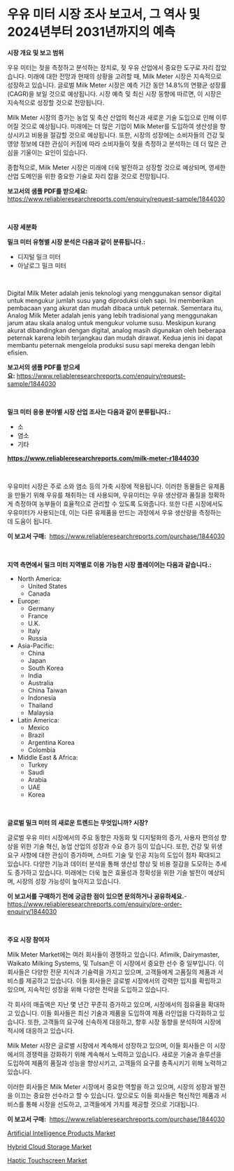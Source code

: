 <p><h1>우유 미터 시장 조사 보고서, 그 역사 및 2024년부터 2031년까지의 예측</h1></p><p><strong>시장 개요 및 보고 범위</strong></p>
<p><p>우유 미터는 젖을 측정하고 분석하는 장치로, 젖 우유 산업에서 중요한 도구로 자리 잡았습니다. 미래에 대한 전망과 현재의 상황을 고려할 때, Milk Meter 시장은 지속적으로 성장하고 있습니다. 글로벌 Milk Meter 시장은 예측 기간 동안 14.8%의 연평균 성장률(CAGR)을 보일 것으로 예상됩니다. 시장 예측 및 최신 시장 동향에 따르면, 이 시장은 지속적으로 성장할 것으로 전망됩니다.</p><p>Milk Meter 시장의 증가는 농업 및 축산 산업의 혁신과 새로운 기술 도입으로 인해 이루어질 것으로 예상됩니다. 미래에는 더 많은 기업이 Milk Meter를 도입하여 생산성을 향상시키고 비용을 절감할 것으로 예상됩니다. 또한, 시장의 성장에는 소비자들의 건강 및 영양 정보에 대한 관심이 커짐에 따라 소비자들이 젖을 측정하고 분석하는 데 더 많은 관심을 기울이는 요인이 있습니다.</p><p>종합적으로, Milk Meter 시장은 미래에 더욱 발전하고 성장할 것으로 예상되며, 영세한 산업 도메인을 위한 중요한 기술로 자리 잡을 것으로 전망됩니다.</p></p>
<p><strong>보고서의 샘플 PDF를 받으세요:</strong> <a href="https://www.reliableresearchreports.com/enquiry/request-sample/1844030">https://www.reliableresearchreports.com/enquiry/request-sample/1844030</a></p>
<p>&nbsp;</p>
<p><strong>시장 세분화</strong></p>
<p><strong>밀크 미터 유형별 시장 분석은 다음과 같이 분류됩니다.:</strong></p>
<p><ul><li>디지털 밀크 미터</li><li>아날로그 밀크 미터</li></ul></p>
<p>&nbsp;</p>
<p><p>Digital Milk Meter adalah jenis teknologi yang menggunakan sensor digital untuk mengukur jumlah susu yang diproduksi oleh sapi. Ini memberikan pembacaan yang akurat dan mudah dibaca untuk peternak. Sementara itu, Analog Milk Meter adalah jenis yang lebih tradisional yang menggunakan jarum atau skala analog untuk mengukur volume susu. Meskipun kurang akurat dibandingkan dengan digital, analog masih digunakan oleh beberapa peternak karena lebih terjangkau dan mudah dirawat. Kedua jenis ini dapat membantu peternak mengelola produksi susu sapi mereka dengan lebih efisien.</p></p>
<p><strong>보고서의 샘플 PDF를 받으세요:</strong>&nbsp;<a href="https://www.reliableresearchreports.com/enquiry/request-sample/1844030">https://www.reliableresearchreports.com/enquiry/request-sample/1844030</a></p>
<p>&nbsp;</p>
<p><strong> 밀크 미터 응용 분야별 시장 산업 조사는 다음과 같이 분류됩니다.:</strong></p>
<p><ul><li>소</li><li>염소</li><li>기타</li></ul></p>
<p><strong><a href="https://www.reliableresearchreports.com/milk-meter-r1844030">https://www.reliableresearchreports.com/milk-meter-r1844030</a></strong></p>
<p>&nbsp;</p>
<p><p>우유미터 시장은 주로 소와 염소 등의 가축 시장에 적용됩니다. 이러한 동물들은 유제품을 만들기 위해 우유를 채취하는 데 사용되며, 우유미터는 우유 생산량과 품질을 정확하게 측정하여 농부들이 효율적으로 관리할 수 있도록 도와줍니다. 또한 다른 시장에서도 우유미터가 사용되는데, 이는 다른 유제품을 만드는 과정에서 우유 생산량을 측정하는 데 도움이 됩니다.</p></p>
<p><strong>이 보고서 구매:</strong>&nbsp; <a href="https://www.reliableresearchreports.com/purchase/1844030">https://www.reliableresearchreports.com/purchase/1844030</a></p>
<p>&nbsp;</p>
<p><strong>지역 측면에서 밀크 미터 지역별로 이용 가능한 시장 플레이어는 다음과 같습니다.:</strong></p>
<p><ul>
    <li>
        North America:
        <ul>
            <li>United States</li>
            <li>Canada</li>
        </ul>
    </li>
    <li>
        Europe:
        <ul>
            <li>Germany</li>
            <li>France</li>
            <li>U.K.</li>
            <li>Italy</li>
            <li>Russia</li>
        </ul>
    </li>
    <li>
        Asia-Pacific:
        <ul>
            <li>China</li>
            <li>Japan</li>
            <li>South Korea</li>
            <li>India</li>
            <li>Australia</li>
            <li>China Taiwan</li>
            <li>Indonesia</li>
            <li>Thailand</li>
            <li>Malaysia</li>
        </ul>
    </li>
    <li>
        Latin America:
        <ul>
            <li>Mexico</li>
            <li>Brazil</li>
            <li>Argentina Korea</li>
            <li>Colombia</li>
        </ul>
    </li>
    <li>
        Middle East & Africa:
        <ul>
            <li>Turkey</li>
            <li>Saudi</li>
            <li>Arabia</li>
            <li>UAE</li>
            <li>Korea</li>
        </ul>
    </li>
    </ul></p>
<p>&nbsp;</p>
<p><strong>글로벌 밀크 미터 의 새로운 트렌드는 무엇입니까? 시장?</strong></p>
<p><p>글로벌 우유 미터 시장에서의 주요 동향은 자동화 및 디지털화의 증가, 사용자 편의성 향상을 위한 기술 혁신, 농업 산업의 성장과 수요 증가 등이 있습니다. 또한, 건강 및 위생 요구 사항에 대한 관심이 증가하며, 스마트 기술 및 인공 지능의 도입이 점차 확대되고 있습니다. 다양한 기능과 데이터 분석을 통해 생산성 향상 및 비용 절감을 도모하는 추세도 증가하고 있습니다. 미래에는 더욱 높은 효율성과 정확성을 위한 기술 발전이 예상되며, 시장의 성장 가능성이 높아지고 있습니다.</p></p>
<p><strong>이 보고서를 구매하기 전에 궁금한 점이 있으면 문의하거나 공유하세요.</strong>- <a href="https://www.reliableresearchreports.com/enquiry/pre-order-enquiry/1844030">https://www.reliableresearchreports.com/enquiry/pre-order-enquiry/1844030</a></p>
<p>&nbsp;</p>
<p><strong>주요 시장 참여자</strong></p>
<p><p>Milk Meter Market에는 여러 회사들이 경쟁하고 있습니다. Afimilk, Dairymaster, Waikato Milking Systems, 및 Tulsan은 이 시장에서 중요한 선수 중 일부입니다. 이 회사들은 다양한 전문 지식과 기술력을 가지고 있으며, 고객들에게 고품질의 제품과 서비스를 제공하고 있습니다. 이들 회사들은 글로벌 시장에서의 강력한 입지를 확립하고 있으며, 지속적인 성장을 위해 다양한 전략을 도입하고 있습니다.</p><p>각 회사의 매출액은 지난 몇 년간 꾸준히 증가하고 있으며, 시장에서의 점유율을 확대하고 있습니다. 이들 회사들은 최신 기술과 제품을 도입하여 제품 라인업을 다각화하고 있습니다. 또한, 고객들의 요구에 신속하게 대응하고, 향후 시장 동향을 분석하여 시장에 적시에 대응하고 있습니다.</p><p>Milk Meter 시장은 글로벌 시장에서 계속해서 성장하고 있으며, 이들 회사들은 이 시장에서의 경쟁력을 강화하기 위해 계속해서 노력하고 있습니다. 새로운 기술과 솔루션을 도입하여 제품의 품질과 성능을 향상시키고, 고객들의 요구를 충족시키기 위해 노력하고 있습니다.</p><p>이러한 회사들은 Milk Meter 시장에서 중요한 역할을 하고 있으며, 시장의 성장과 발전을 이끄는 중요한 선수라고 할 수 있습니다. 앞으로도 이들 회사들은 혁신적인 제품과 서비스를 통해 시장을 선도하고, 고객들에게 가치를 제공할 것으로 기대됩니다.</p></p>
<p><strong>이 보고서 구매:</strong>&nbsp;&nbsp;<a href="https://www.reliableresearchreports.com/purchase/1844030">https://www.reliableresearchreports.com/purchase/1844030</a></p>
<p><p><a href="https://confirmed-shield-e13.notion.site/Artificial-Intelligence-Products-Market-Outlook-Industry-Overview-and-Forecast-2024-to-2031-3fd58671d2594f1c8730610c28818bc7">Artificial Intelligence Products Market</a></p><p><a href="https://github.com/ChiragRP21/Market-Research-Report-List-4/blob/main/hybrid-cloud-storage-market.md">Hybrid Cloud Storage Market</a></p><p><a href="https://funky-papaya-cf4.notion.site/Haptic-Touchscreen-Market-Analysis-Its-CAGR-Market-Segmentation-and-Global-Industry-Overview-75b1bf15a85a477287220093155946a4">Haptic Touchscreen Market</a></p></p>